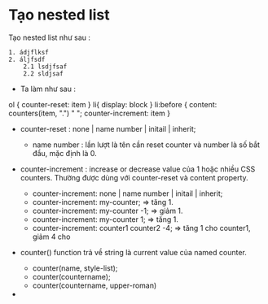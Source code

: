 # Tạo nested list 
Tạo nested list như sau :

    1. ádjflksf
    2. áljfsdf
        2.1 lsdjfsaf
        2.2 sldjsaf

- Ta làm như sau :

ol { counter-reset: item }
li{ display: block }
li:before { content: counters(item, ".") " "; counter-increment: item }

- counter-reset : none | name number | initail | inherit;

    + name number : lần lượt là tên cần reset counter và number là số bắt đầu, mặc định là 0.

- counter-increment : increase or decrease value của 1 hoặc nhiều CSS counters. Thường được dùng với counter-reset và content property.

    + counter-increment: none | name number | initail | inherit;
    + counter-increment: my-counter; => tăng 1.
    + counter-increment: my-counter -1; => giảm 1.
    + counter-increment: my-counter 1; => tăng 1.
    + counter-increment: counter1 counter2 -4; => tăng 1 cho counter1, giảm 4 cho 
    
- counter() function trả về string là current value của named counter. 

    + counter(name, style-list);
    + counter(countername);
    + counter(countername, upper-roman)

- 
